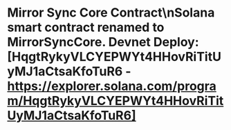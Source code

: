 # Mirror Sync Core Contract\nSolana smart contract renamed to MirrorSyncCore. Devnet Deploy: [HqgtRykyVLCYEPWYt4HHovRiTitUyMJ1aCtsaKfoTuR6 - https://explorer.solana.com/program/HqgtRykyVLCYEPWYt4HHovRiTitUyMJ1aCtsaKfoTuR6]
